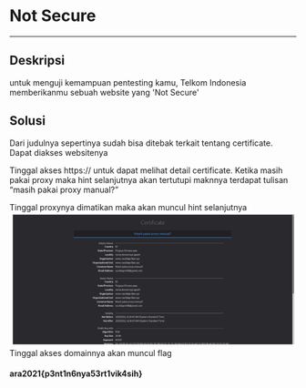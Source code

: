# Not Secure
---
## Deskripsi
untuk menguji kemampuan pentesting kamu, Telkom Indonesia memberikanmu sebuah website yang 'Not Secure'
## Solusi
Dari judulnya sepertinya sudah bisa ditebak terkait tentang certificate. Dapat diakses  websitenya  

Tinggal akses https:// untuk dapat melihat detail certificate. Ketika masih pakai proxy maka  hint selanjutnya akan tertutupi maknnya terdapat tulisan “masih pakai proxy manual?” 

Tinggal proxynya dimatikan maka akan muncul hint selanjutnya
![](pict.png)
Tinggal akses domainnya akan muncul flag 
#### ara2021{p3nt1n6nya53rt1vik4sih}